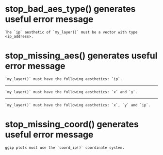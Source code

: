 # stop_bad_aes_type() generates useful error message

    The `ip` aesthetic of `my_layer()` must be a vector with type <ip_address>.

# stop_missing_aes() generates useful error message

    `my_layer()` must have the following aesthetics: `ip`.

---

    `my_layer()` must have the following aesthetics: `x` and `y`.

---

    `my_layer()` must have the following aesthetics: `x`, `y` and `ip`.

# stop_missing_coord() generates useful error message

    ggip plots must use the `coord_ip()` coordinate system.

